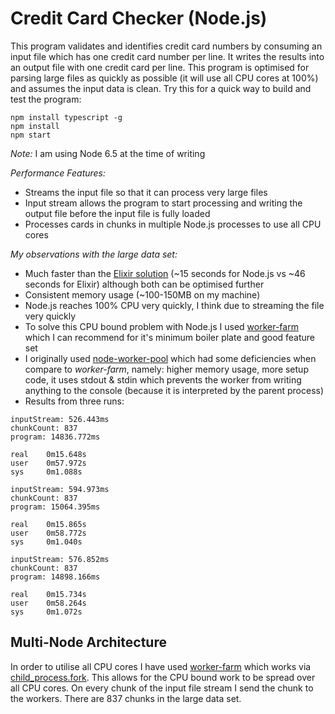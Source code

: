 # Credit Card Checker (Node.js)

This program validates and identifies credit card numbers by consuming an input file which has one credit card number per line. It writes the results into an output file with one credit card per line. This program is optimised for parsing large files as quickly as possible (it will use all CPU cores at 100%) and assumes the input data is clean. Try this for a quick way to build and test the program:
```
npm install typescript -g
npm install
npm start
```
*Note:* I am using Node 6.5 at the time of writing


*Performance Features:*
- Streams the input file so that it can process very large files
- Input stream allows the program to start processing and writing the output file before the input file is fully loaded
- Processes cards in chunks in multiple Node.js processes to use all CPU cores

*My observations with the large data set:*
- Much faster than the [Elixir solution](https://github.com/jamespepplinkhouse/creditcardchecker-elixir) (~15 seconds for Node.js vs ~46 seconds for Elixir) although both can be optimised further
- Consistent memory usage (~100-150MB on my machine)
- Node.js reaches 100% CPU very quickly, I think due to streaming the file very quickly
- To solve this CPU bound problem with Node.js I used [worker-farm](https://www.npmjs.com/package/worker-farm) which I can recommend for it's minimum boiler plate and good feature set
- I originally used [node-worker-pool](https://www.npmjs.com/package/node-worker-pool) which had some deficiencies when compare to *worker-farm*, namely: higher memory usage, more setup code, it uses stdout & stdin which prevents the worker from writing anything to the console (because it is interpreted by the parent process)
- Results from three runs:

```
inputStream: 526.443ms
chunkCount: 837
program: 14836.772ms

real    0m15.648s
user    0m57.972s
sys     0m1.088s
```
```
inputStream: 594.973ms
chunkCount: 837
program: 15064.395ms

real    0m15.865s
user    0m58.772s
sys     0m1.040s
```
```
inputStream: 576.852ms
chunkCount: 837
program: 14898.166ms

real    0m15.734s
user    0m58.264s
sys     0m1.072s
```

## Multi-Node Architecture

In order to utilise all CPU cores I have used [worker-farm](https://www.npmjs.com/package/worker-farm) which works via [child_process.fork](https://nodejs.org/api/child_process.html#child_process_child_process_fork_modulepath_args_options). This allows for the CPU bound work to be spread over all CPU cores. On every chunk of the input file stream I send the chunk to the workers. There are 837 chunks in the large data set.
